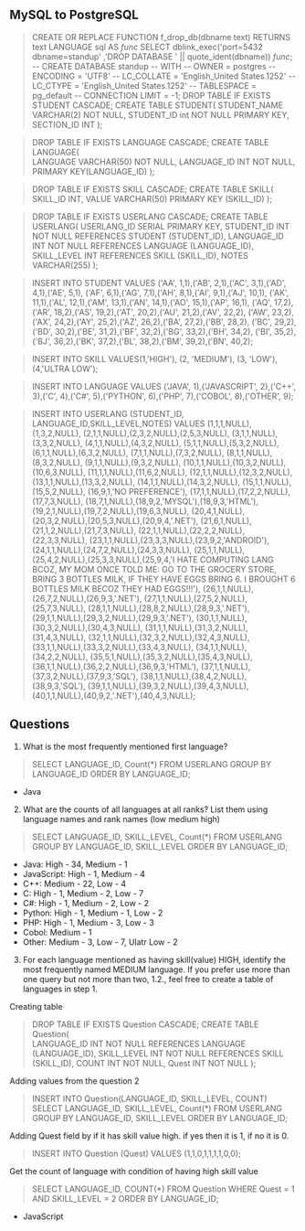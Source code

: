 ## MySQL to PostgreSQL
> CREATE OR REPLACE FUNCTION f_drop_db(dbname text) RETURNS text LANGUAGE sql AS
 $func$
 SELECT dblink_exec('port=5432 dbname=standup'
                 ,'DROP DATABASE ' || quote_ident(dbname))
 $func$;
> -- CREATE DATABASE standup
 --     WITH 
 --     OWNER = postgres
 --     ENCODING = 'UTF8'
 --     LC_COLLATE = 'English_United States.1252'
 --     LC_CTYPE = 'English_United States.1252'
 --     TABLESPACE = pg_default
 --     CONNECTION LIMIT = -1;
> DROP TABLE IF EXISTS STUDENT CASCADE;
> CREATE TABLE STUDENT(
	STUDENT_NAME VARCHAR(2) NOT NULL,
	STUDENT_ID int NOT NULL PRIMARY KEY,
	SECTION_ID  INT
);

> DROP TABLE IF EXISTS LANGUAGE CASCADE;
> CREATE TABLE LANGUAGE(	
       LANGUAGE VARCHAR(50) NOT NULL,
	LANGUAGE_ID INT NOT NULL,
	PRIMARY KEY(LANGUAGE_ID)
);

> DROP TABLE IF EXISTS SKILL CASCADE;
> CREATE TABLE SKILL(
	SKILL_ID INT,
	VALUE VARCHAR(50)
	PRIMARY KEY (SKILL_ID)
);

> DROP TABLE IF EXISTS USERLANG CASCADE;
> CREATE TABLE USERLANG(
	USERLANG_ID SERIAL PRIMARY KEY,
	STUDENT_ID INT NOT NULL REFERENCES STUDENT (STUDENT_ID),
	LANGUAGE_ID INT NOT NULL REFERENCES LANGUAGE (LANGUAGE_ID),
	SKILL_LEVEL INT REFERENCES SKILL (SKILL_ID), 
	NOTES VARCHAR(255)
);

>INSERT INTO STUDENT VALUES
('AA', 1,1),('AB', 2,1),('AC', 3,1),('AD', 4,1),('AE', 5,1),
('AF', 6,1),('AG', 7,1),('AH', 8,1),('AI', 9,1),('AJ', 10,1),
('AK', 11,1),('AL', 12,1),('AM', 13,1),('AN', 14,1),('AO', 15,1),('AP', 16,1),
('AQ', 17,2),('AR', 18,2),('AS', 19,2),('AT', 20,2),('AU', 21,2),('AV', 22,2),
('AW', 23,2),('AX', 24,2),('AY', 25,2),('AZ', 26,2),('BA', 27,2),('BB', 28,2),
('BC', 29,2),('BD', 30,2),('BE', 31,2),('BF', 32,2),('BG', 33,2),('BH', 34,2),
('BI', 35,2),('BJ', 36,2),('BK', 37,2),('BL', 38,2),('BM', 39,2),('BN', 40,2);

>INSERT INTO SKILL VALUES(1,'HIGH'), (2, 'MEDIUM'), (3, 'LOW'), (4,'ULTRA LOW');

>INSERT INTO LANGUAGE VALUES
('JAVA', 1),('JAVASCRIPT', 2),('C++', 3),('C', 4),('C#', 5),('PYTHON', 6),('PHP', 7),('COBOL', 8),('OTHER', 9);

>INSERT INTO USERLANG (STUDENT_ID, LANGUAGE_ID,SKILL_LEVEL,NOTES) VALUES
(1,1,1,NULL),(1,3,2,NULL),
(2,1,1,NULL),(2,3,2,NULL),(2,5,3,NULL),
(3,1,1,NULL),(3,3,2,NULL),
(4,1,1,NULL),(4,3,2,NULL),
(5,1,1,NULL),(5,3,2,NULL),
(6,1,1,NULL),(6,3,2,NULL),
(7,1,1,NULL),(7,3,2,NULL),
(8,1,1,NULL),(8,3,2,NULL),
(9,1,1,NULL),(9,3,2,NULL),
(10,1,1,NULL),(10,3,2,NULL),(10,6,3,NULL),
(11,1,1,NULL),(11,6,2,NULL),
(12,1,1,NULL),(12,3,2,NULL),
(13,1,1,NULL),(13,3,2,NULL),
(14,1,1,NULL),(14,3,2,NULL),
(15,1,1,NULL),(15,5,2,NULL),
(16,9,1,'NO PREFERENCE'),
(17,1,1,NULL),(17,2,2,NULL),(17,7,3,NULL),
(18,7,1,NULL),(18,9,2,'MYSQL'),(18,9,3,'HTML'),
(19,2,1,NULL),(19,7,2,NULL),(19,6,3,NULL),
(20,4,1,NULL),(20,3,2,NULL),(20,5,3,NULL),(20,9,4,'.NET'),
(21,6,1,NULL),(21,1,2,NULL),(21,7,3,NULL),
(22,1,1,NULL),(22,2,2,NULL),(22,3,3,NULL),
(23,1,1,NULL),(23,3,3,NULL),(23,9,2,'ANDROID'),
(24,1,1,NULL),(24,7,2,NULL),(24,3,3,NULL),
(25,1,1,NULL),(25,4,2,NULL),(25,3,3,NULL),(25,9,4,'I HATE COMPUTING LANG BCOZ, MY MOM ONCE TOLD ME: GO TO THE GROCERY STORE, BRING 3 BOTTLES MILK, IF THEY HAVE EGGS BRING 6. I BROUGHT 6 BOTTLES MILK BECOZ THEY HAD EGGS!!!'),
(26,1,1,NULL),(26,7,2,NULL),(26,9,3,'.NET'),
(27,1,1,NULL),(27,5,2,NULL),(25,7,3,NULL),
(28,1,1,NULL),(28,8,2,NULL),(28,9,3,'.NET'),
(29,1,1,NULL),(29,3,2,NULL),(29,9,3,'.NET'),
(30,1,1,NULL),(30,3,2,NULL),(30,4,3,NULL),
(31,1,1,NULL),(31,3,2,NULL),(31,4,3,NULL),
(32,1,1,NULL),(32,3,2,NULL),(32,4,3,NULL),
(33,1,1,NULL),(33,3,2,NULL),(33,4,3,NULL),
(34,1,1,NULL),(34,2,2,NULL),
(35,5,1,NULL),(35,3,2,NULL),(35,4,3,NULL),
(36,1,1,NULL),(36,2,2,NULL),(36,9,3,'HTML'),
(37,1,1,NULL),(37,3,2,NULL),(37,9,3,'SQL'),
(38,1,1,NULL),(38,4,2,NULL),(38,9,3,'SQL'),
(39,1,1,NULL),(39,3,2,NULL),(39,4,3,NULL),
(40,1,1,NULL),(40,9,2,'.NET'),(40,4,3,NULL);


## Questions
1. What is the most frequently mentioned first language?
> SELECT LANGUAGE_ID, Count(*) FROM USERLANG GROUP BY LANGUAGE_ID ORDER BY LANGUAGE_ID; 
- Java


2. What are the counts of all languages at all ranks? List them using language names and rank names (low medium high)
> SELECT LANGUAGE_ID, SKILL_LEVEL, Count(*) FROM USERLANG GROUP BY LANGUAGE_ID, SKILL_LEVEL ORDER BY LANGUAGE_ID; 
- Java: High - 34, Medium - 1
- JavaScript: High - 1, Medium - 4
- C++: Medium - 22, Low - 4
- C: High - 1, Medium - 2, Low - 7
- C#: High - 1, Medium - 2, Low - 2
- Python: High - 1, Medium - 1, Low - 2
- PHP: High - 1, Medium - 3, Low - 3
- Cobol: Medium - 1
- Other: Medium - 3, Low - 7, Ulatr Low - 2


3. For each language mentioned as having skill(value) HIGH, identify the most frequently named MEDIUM language. If you prefer use more than one query but not more than two, 1.2., feel free to create a table of languages in step 1.


Creating table
> DROP TABLE IF EXISTS Question CASCADE;
> CREATE TABLE Question(	
	LANGUAGE_ID INT NOT NULL REFERENCES LANGUAGE (LANGUAGE_ID),
	SKILL_LEVEL INT NOT NULL REFERENCES SKILL (SKILL_ID),
	COUNT INT NOT NULL,
	Quest INT NOT NULL
);


Adding values from the question 2
> INSERT INTO Question(LANGUAGE_ID, SKILL_LEVEL, COUNT) 
  SELECT LANGUAGE_ID, SKILL_LEVEL, Count(*)
  FROM USERLANG GROUP BY LANGUAGE_ID, SKILL_LEVEL
   ORDER BY LANGUAGE_ID;


Adding Quest field by if it has skill value high. if yes then it is 1, if no it is 0.
> INSERT INTO Question (Quest) VALUES (1,1,0,1,1,1,1,0,0);


Get the count of language with condition of having high skill value
> SELECT LANGUAGE_ID, COUNT(*) FROM Question WHERE Quest = 1 AND SKILL_LEVEL = 2 ORDER BY LANGUAGE_ID;  
- JavaScript
